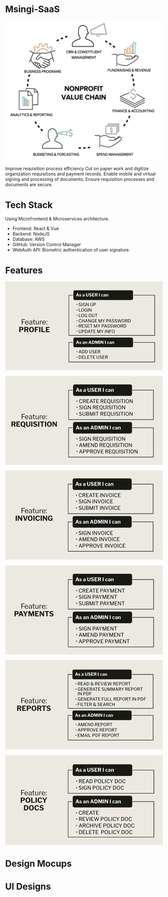 # Msingi-SaaS

![Value Chain](./images/nonprofit-value-chain.png)

Improve requisition process efficiency
Cut on paper work and digitize organization requisitions and payment records.
Enable mobile and virtual signing and processing of documents.
Ensure requisition processes and documents are secure.

#  Tech Stack
Using Microfrontend & Microservices architecture. 
 - Frontend: React & Vue
 - Backend: NodeJS
 - Database:  AWS
 - GitHub: Version Control Manager
 - WebAuth API: Biometric authentication of user signature.

 # Features
![Profile](./images/profile.png)

![Requisition](./images/requisition.png)

![Invoicing](./images/invoicing.png)

![Payments](./images/payments.png)

![Reports](./images/reports.png)

![Policy Documents](./images/policy-docs.png)



# Design Mocups

# UI Designs

